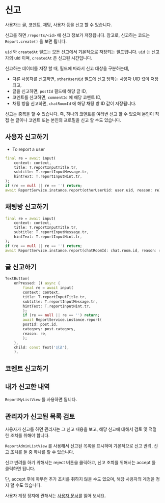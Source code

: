 # 신고

사용자는 글, 코멘트, 채팅, 사용자 등을 신고 할 수 있습니다.

신고를 하면 `/reports/<id>` 에 신고 정보가 저장됩니다. 참고로, 신고하는 코드는 `Report.create()` 을 보면 됩니다.

`uid` 와 `createdAt` 필드는 모든 신고에서 기본적으로 저장되는 필드입니다.  `uid` 는 신고자의 uid 이며, `createdAt` 은 신고된 시간입니다.

신고하는 데이터를 저장 할 때, 필드에 따라서 신고 대상을 구분하는데,

- 다른 사용자를 신고하면, `otherUserUid` 필드에 신고 당하는 사용자 UID 값이 저장되고,
- 글을 신고하면, `postId` 필드에 해당 글 ID,
- 코멘트를 신고하면, `commentId` 에 해당 코멘트 ID,
- 채팅 방을 신고하면, `chatRoomId` 에 해당 채팅 방 ID 값이 저장됩니다.

신고는 중복을 할 수 있습니다. 즉, 하나의 코멘트를 여러번 신고 할 수 있으며 본인이 직접 쓴 글이나 코멘트 또는 본인의 프로필을 신고 할 수도 있습니다.


## 사용자 신고하기

- To report a user

```dart
final re = await input(
    context: context,
    title: T.reportInputTitle.tr,
    subtitle: T.reportInputMessage.tr,
    hintText: T.reportInputHint.tr,
);
if (re == null || re == '') return;
await ReportService.instance.report(otherUserUid: user.uid, reason: re);
```

## 채팅방 신고하기

```dart
final re = await input(
    context: context,
    title: T.reportInputTitle.tr,
    subtitle: T.reportInputMessage.tr,
    hintText: T.reportInputHint.tr,
);
if (re == null || re == '') return;
await ReportService.instance.report(chatRoomId: chat.room.id, reason: re);
```

## 글 신고하기

```dart
TextButton(
    onPressed: () async {
        final re = await input(
        context: context,
        title: T.reportInputTitle.tr,
        subtitle: T.reportInputMessage.tr,
        hintText: T.reportInputHint.tr,
        );
        if (re == null || re == '') return;
        await ReportService.instance.report(
        postId: post.id,
        category: post.category,
        reason: re,
        );
    },
    child: const Text('신고'),
    ),
```

## 코멘트 신고하기

## 내가 신고한 내역

`ReportMyListView` 를 사용하면 됩니다.


## 관리자가 신고된 목록 검토

사용자가 신고를 하면 관리자는 그 신고 내용을 보고, 해당 신고에 대해서 검토 및 적절한 조치를 취해야 합니다.


`ReportAdminListView` 를 사용해서 신고된 목록을 표시하며 기본적으로 신고 반려, 신고 조치를 둘 중 하나를 할 수 있습니다.

신고 반려를 하기 위해서는 reject 버튼을 클릭하고, 신고 조치를 위해서는 accept 를 클릭하면 됩니다.

단, accept 후에 아무런 추가 조치를 취하지 않을 수도 있으며, 해당 사용자의 계정을 정지 할 수도 있습니다.

사용자 계정 정지에 관해서는 [사용자 문서](./user.md)를 읽어 보세요.
